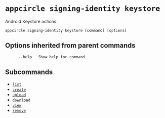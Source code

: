 # `appcircle signing-identity keystore`

Android Keystore actions

```plaintext
appcircle signing-identity keystore [command] [options]
```

## Options inherited from parent commands

```plaintext
      --help   Show help for command
```

## Subcommands

- [`list`](list.md)
- [`create`](create.md)
- [`upload`](upload.md)
- [`download`](download.md)
- [`view`](view.md)
- [`remove`](remove.md)
